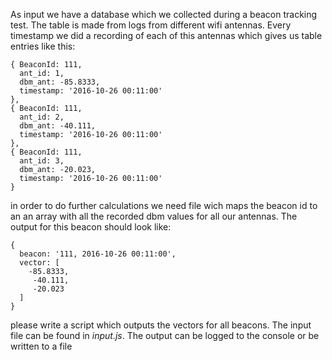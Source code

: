 As input we have a database which we collected during a beacon tracking test. The table is made from logs from different wifi antennas. Every timestamp we did a recording of each of this antennas which gives us table entries like this:

```
{ BeaconId: 111,
  ant_id: 1,
  dbm_ant: -85.8333,
  timestamp: '2016-10-26 00:11:00'
},
{ BeaconId: 111,
  ant_id: 2,
  dbm_ant: -40.111,
  timestamp: '2016-10-26 00:11:00'
},
{ BeaconId: 111,
  ant_id: 3,
  dbm_ant: -20.023,
  timestamp: '2016-10-26 00:11:00'
}
```
in order to do further calculations we need file wich maps the beacon id to an an array with all the recorded dbm values for all our antennas. The output for this beacon should look like:
```
{
  beacon: '111, 2016-10-26 00:11:00',
  vector: [
    -85.8333,
     -40.111,
     -20.023
  ]
}
```

please write a script which outputs the vectors for all beacons. The input file can be found in *input.js*. The output can be logged to the console or be written to a file
